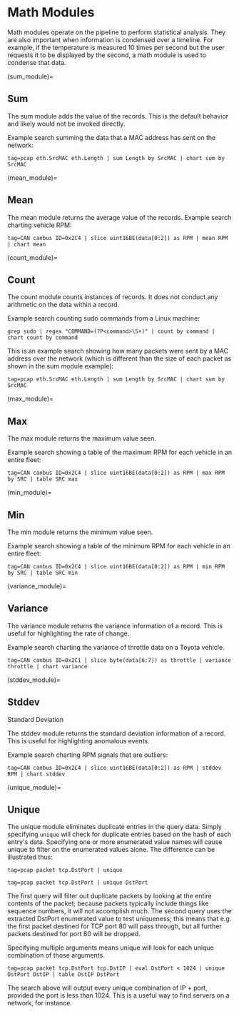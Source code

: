 # Math Modules

Math modules operate on the pipeline to perform statistical analysis. They are also important when information is condensed over a timeline. For example, if the temperature is measured 10 times per second but the user requests it to be displayed by the second, a math module is used to condense that data.

(sum_module)=

## Sum

The sum module adds the value of the records. This is the default behavior and likely would not be invoked directly.

Example search summing the data that a MAC address has sent on the network:

```gravwell
tag=pcap eth.SrcMAC eth.Length | sum Length by SrcMAC | chart sum by SrcMAC
```

(mean_module)=

## Mean

The mean module returns the average value of the records.
Example search charting vehicle RPM:

```gravwell
tag=CAN canbus ID=0x2C4 | slice uint16BE(data[0:2]) as RPM | mean RPM | chart mean
```

(count_module)=

## Count

The count module counts instances of records. It does not conduct any arithmetic on the data within a record.

Example search counting sudo commands from a Linux machine:

```
grep sudo | regex "COMMAND=(?P<command>\S+)" | count by command | chart count by command
```

This is an example search showing how many packets were sent by a MAC address over the network (which is different than the size of each packet as shown in the sum module example):

```gravwell
tag=pcap eth.SrcMAC eth.Length | sum Length by SrcMAC | chart sum by SrcMAC
```

(max_module)=

## Max

The max module returns the maximum value seen.

Example search showing a table of the maximum RPM for each vehicle in an entire fleet:

```gravwell
tag=CAN canbus ID=0x2C4 | slice uint16BE(data[0:2]) as RPM | max RPM by SRC | table SRC max
```

(min_module)=

## Min

The min module returns the minimum value seen.

Example search showing a table of the minimum RPM for each vehicle in an entire fleet:

```gravwell
tag=CAN canbus ID=0x2C4 | slice uint16BE(data[0:2]) as RPM | min RPM by SRC | table SRC min
```

(variance_module)=

## Variance

The variance module returns the variance information of a record. This is useful for highlighting the rate of change.

Example search charting the variance of throttle data on a Toyota vehicle.

```gravwell
tag=CAN canbus ID=0x2C1 | slice byte(data[6:7]) as throttle | variance throttle | chart variance
```

(stddev_module)=

## Stddev

Standard Deviation

The stddev module returns the standard deviation information of a record. This is useful for highlighting anomalous events.

Example search charting RPM signals that are outliers:

```gravwell
tag=CAN canbus ID=0x2C4 | slice uint16BE(data[0:2]) as RPM | stddev RPM | chart stddev
```

(unique_module)=

## Unique

The unique module eliminates duplicate entries in the query data. Simply specifying `unique` will check for duplicate entries based on the hash of each entry's data. Specifying one or more enumerated value names will cause unique to filter on the enumerated values alone. The difference can be illustrated thus:

```gravwell
tag=pcap packet tcp.DstPort | unique
```

```gravwell
tag=pcap packet tcp.DstPort | unique DstPort
```

The first query will filter out duplicate packets by looking at the entire contents of the packet; because packets typically include things like sequence numbers, it will not accomplish much. The second query uses the extracted DstPort enumerated value to test uniqueness; this means that e.g. the first packet destined for TCP port 80 will pass through, but all further packets destined for port 80 will be dropped.

Specifying multiple arguments means unique will look for each unique combination of those arguments.

```gravwell
tag=pcap packet tcp.DstPort tcp.DstIP | eval DstPort < 1024 | unique DstPort DstIP | table DstIP DstPort
```

The search above will output every unique combination of IP + port, provided the port is less than 1024. This is a useful way to find servers on a network, for instance.
